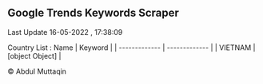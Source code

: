 

## Google Trends Keywords Scraper 
 
Last Update 16-05-2022 , 17:38:09

Country List :
 Name  | Keyword |
| ------------- | ------------- |
| VIETNAM | [object Object] |



© Abdul Muttaqin 
